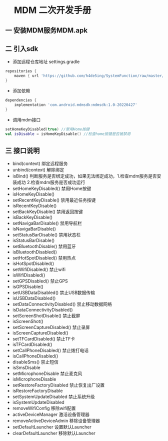 # 　MDM 二次开发手册

## 一 安装MDM服务MDM.apk

## 二 引入sdk

- 添加远程仓库地址 settings.gradle

```groovy
repositories {
    maven { url 'https://github.com/h4de5ing/SystemFunction/raw/master/SystemLib_repository' }
}
```

- 添加依赖

```groovy
dependencies {
    implementation 'com.android.mdmsdk:mdmsdk:1.0-20220427'
}
```

- 调用mdm接口

```kotlin
setHomeKeyDisabled(true) //禁用Home按键
val isDisable = isHomeKeyDisable() //检查home按键是否被禁用
```

## 三 接口说明

- bind(context) 绑定远程服务
- unbind(context) 解除绑定
- isBind() 判断服务是否绑定成功，如果无法绑定成功，1.检查mdm服务是否安装成功 2.检查mdm服务是否成功运行
- setHomeKeyDisabled() 禁用Home按键
- isHomeKeyDisable()
- setRecentKeyDisable() 禁用最近任务按键
- isRecentKeyDisable()
- setBackKeyDisable() 禁用返回按键
- isBackKeyDisable()
- setNavigaBarDisable() 禁用导航栏
- isNavigaBarDisable()
- setStatusBarDisable() 禁用状态栏
- isStatusBarDisable()
- setBluetoothDisable() 禁用蓝牙
- isBluetoothDisabled()
- setHotSpotDisabled() 禁用热点
- isHotSpotDisabled()
- setWifiDisabled() 禁止wifi
- isWifiDisabled()
- setGPSDisabled() 禁止GPS
- isGPSDisable()
- setUSBDataDisabled() 禁止USB数据传输
- isUSBDataDisabled()
- setDataConnectivityDisabled() 禁止移动数据网络
- isDataConnectivityDisabled()
- setScreenShotDisable() 禁止截屏
- isScreenShot()
- setScreenCaptureDisabled() 禁止录屏
- isScreenCaptureDisabled()
- setTFCardDisabled() 禁止TF卡
- isTFCardDisabled()
- setCallPhoneDisabled() 禁止拨打电话
- isCallPhoneDisabled()
- disableSms() 禁止短信
- isSmsDisable
- setMicrophoneDisable 禁止麦克风
- isMicrophoneDisable
- setRestoreFactoryDisabled 禁止恢复出厂设置
- isRestoreFactoryDisable
- setSystemUpdateDisabled 禁止系统升级
- isSystemUpdateDisabled
- removeWifiConfig 移除wifi配置
- activeDeviceManager 激活设备管理器
- removeActiveDeviceAdmin 移除设备管理器
- setDefaultLauncher 设置默认Launcher
- clearDefaultLauncher 移除默认Launcher




